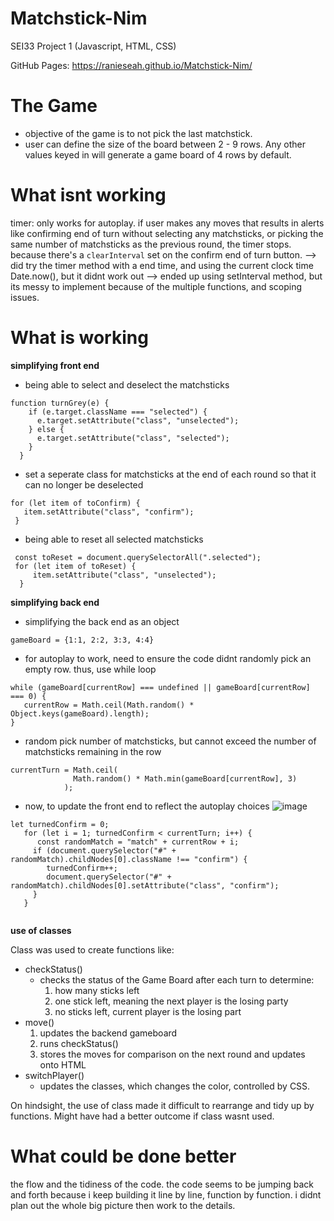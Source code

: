# Matchstick-Nim
SEI33 Project 1 (Javascript, HTML, CSS)

GitHub Pages: https://ranieseah.github.io/Matchstick-Nim/

# The Game
- objective of the game is to not pick the last matchstick.
- user can define the size of the board between 2 - 9 rows. Any other values keyed in will generate a game board of 4 rows by default.

# What isnt working
timer: only works for autoplay. if user makes any moves that results in alerts like confirming end of turn without selecting any matchsticks, or picking the same number of matchsticks as the previous round, the timer stops. because there's a `clearInterval` set on the confirm end of turn button.
    --> did try the timer method with a end time, and using the current clock time Date.now(), but it didnt work out
    --> ended up using setInterval method, but its messy to implement because of the multiple functions, and scoping issues.

# What is working
**simplifying front end**
- being able to select and deselect the matchsticks
```
function turnGrey(e) {
    if (e.target.className === "selected") {
      e.target.setAttribute("class", "unselected");
    } else {
      e.target.setAttribute("class", "selected");
    }
  }
 ```
 - set a seperate class for matchsticks at the end of each round so that it can no longer be deselected
 ```
 for (let item of toConfirm) {
    item.setAttribute("class", "confirm");
  }
 ```
 - being able to reset all selected matchsticks
 ```
  const toReset = document.querySelectorAll(".selected");
  for (let item of toReset) {
      item.setAttribute("class", "unselected");
   }
```
**simplifying back end**
- simplifying the back end as an object
```
gameBoard = {1:1, 2:2, 3:3, 4:4}
```
- for autoplay to work, need to ensure the code didnt randomly pick an empty row. thus, use while loop
```
while (gameBoard[currentRow] === undefined || gameBoard[currentRow] === 0) {
   currentRow = Math.ceil(Math.random() * Object.keys(gameBoard).length);
}
```
- random pick number of matchsticks, but cannot exceed the number of matchsticks remaining in the row
```
currentTurn = Math.ceil(
              Math.random() * Math.min(gameBoard[currentRow], 3)
            );
```
- now, to update the front end to reflect the autoplay choices
![image](https://user-images.githubusercontent.com/92285763/143466036-eaa80b84-e956-4d50-a2ee-7cfa1fa207b4.png)
```
let turnedConfirm = 0;
   for (let i = 1; turnedConfirm < currentTurn; i++) {
      const randomMatch = "match" + currentRow + i;
     if (document.querySelector("#" + randomMatch).childNodes[0].className !== "confirm") {
        turnedConfirm++;
        document.querySelector("#" + randomMatch).childNodes[0].setAttribute("class", "confirm");
     }
   }
   
```
**use of classes**

Class was used to create functions like:
- checkStatus() 
  - checks the status of the Game Board after each turn to determine:
    1. how many sticks left
    2. one stick left, meaning the next player is the losing party
    3. no sticks left, current player is the losing part
- move()
  1. updates the backend gameboard
  2. runs checkStatus()
  3. stores the moves for comparison on the next round and updates onto HTML
- switchPlayer()
  - updates the classes, which changes the color, controlled by CSS. 

On hindsight, the use of class made it difficult to rearrange and tidy up by functions. Might have had a better outcome if class wasnt used.

# What could be done better
the flow and the tidiness of the code. the code seems to be jumping back and forth because i keep building it line by line, function by function. i didnt plan out the whole big picture then work to the details. 

